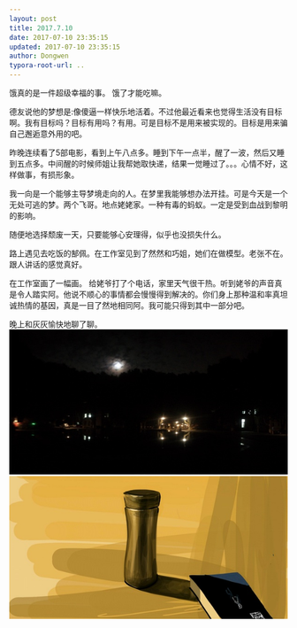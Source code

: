 ```yaml
---
layout: post
title: 2017.7.10
date: 2017-07-10 23:35:15
updated: 2017-07-10 23:35:15
author: Dongwen
typora-root-url: ..
---
```




饿真的是一件超级幸福的事。
饿了才能吃嘛。

德友说他的梦想是:像傻逼一样快乐地活着。不过他最近看来也觉得生活没有目标啊。我有目标吗？目标有用吗？有用。可是目标不是用来被实现的。目标是用来骗自己邂逅意外用的吧。

昨晚连续看了5部电影，看到上午八点多。睡到下午一点半，醒了一波，然后又睡到五点多。中间醒的时候师姐让我帮她取快递，结果一觉睡过了。。。心情不好，这样做事，有损形象。

我一向是一个能够主导梦境走向的人。在梦里我能够想办法开挂。可是今天是一个无处可逃的梦。两个飞哥。地点姥姥家。一种有毒的蚂蚁。一定是受到血战到黎明的影响。

随便地选择颓废一天，只要能够心安理得，似乎也没损失什么。

路上遇见去吃饭的郜佩。在工作室见到了然然和巧姐，她们在做模型。老张不在。跟人讲话的感觉真好。

在工作室画了一幅画。
给姥爷打了个电话，家里天气很干热。听到姥爷的声音真是令人踏实阿。他说不顺心的事情都会慢慢得到解决的。你们身上那种温和率真坦诚热情的基因，真是一目了然地相同阿。我可能只得到其中一部分吧。

晚上和灰灰愉快地聊了聊。  ![](/img/in-post/x43913693.jpg)
![](/img/in-post/x43913692.jpg)
